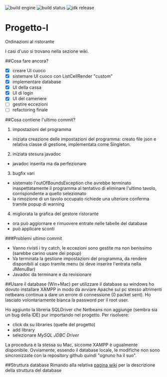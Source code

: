 ![build engine](https://img.shields.io/badge/build%20engine-ANT-blue.svg)
![build status](https://img.shields.io/badge/build-passing-green.svg)
![jdk release](https://img.shields.io/badge/JDK-v1.8-blue.svg)
# Progetto-I
Ordinazioni al ristorante

I casi d'uso si trovano nella sezione wiki.

##Cosa fare ancora?
- [x] creare UI cuoco
- [x] sistemare UI cuoco con ListCellRender "custom"
- [x] implementare database
- [x] UI della cassa
- [x] UI di login
- [x] UI del cameriere
- [ ] gestire eccezioni
- [ ] refactoring finale

##Cosa contiene l'ultimo commit?

1. impostazioni del programma
 - iniziata creazione delle impostazioni del programma: creato file json e relativa classe di gestione, implementata come Singleton.
2. iniziata stesura javadoc
 - javadoc inserita ma da perfezionare
3. bugfix vari
 - sistemato l'outOfBoundsException che avrebbe terminato inaspettatamente il programma al tentativo di eliminare l'ultimo tavolo, corrispondente a quello selezionato
 - la rimozione di un tavolo occupato richiede una ulteriore conferma tramite popup di warning
4. migliorata la grafica del gestore ristorante
 - ora può aggiornare e rimuovere entrate nelle tabelle del database
 - può applicare sconti
  
###Problemi ultimo commit
* Vanno rivisti i try catch, le eccezioni sono gestite ma non benissimo (sarebbe carino usare dei popup)
* Va terminata la gestione impostazioni del programma, da rendere disponibili al capo tramite menu (si deve inserire l'entrata nella JMenuBar)
* Javadoc da terminare e da revisionare

##Usare il database (Win+Mac)
per utilizzare il database su windows ho dovuto installare XAMPP in modo da avviare Apache sul pc stesso altrimenti netbeans continua a dare un errore di connessione (0 packet sent). Ho lasciato volontariamente bianca la password per il root user.

Ho aggiunto la libreria SQLDriver che Netbeans non aggiunge (sembra sia un bug della IDE) pur importando nel progetto. Per risolvere:
* click dx su libraries (quelle del progetto)
* add library
* selezionare *MySQL JDBC Driver*

La procedura è la stessa su Mac, siccome XAMPP è ugualmente disponibile.
Ovviamente, essendo il database locale, le modifiche non sono sincronizzate con la repository github quindi "ognuno ha il suo".

##Struttura database
Rimando alla relativa [pagina wiki](https://github.com/claudio-unipv/Progetto-I/wiki/Database-SQL) per la descrizione della struttura del database
